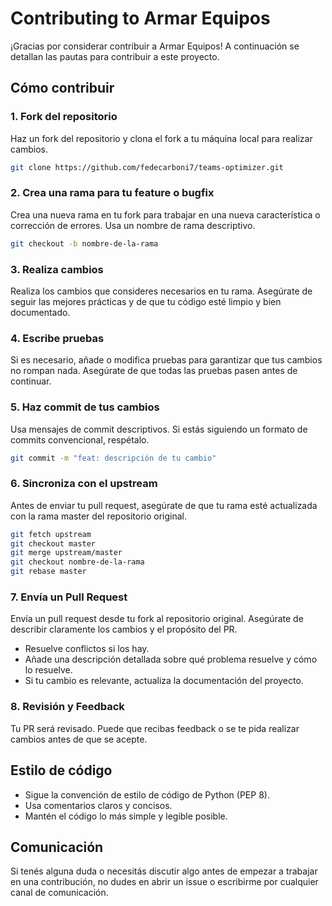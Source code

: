 # Contributing to Armar Equipos

¡Gracias por considerar contribuir a Armar Equipos! A continuación se detallan las pautas para contribuir a este proyecto.

## Cómo contribuir

### 1. Fork del repositorio  

Haz un fork del repositorio y clona el fork a tu máquina local para realizar cambios.

```bash
git clone https://github.com/fedecarboni7/teams-optimizer.git
```
    
### 2. Crea una rama para tu feature o bugfix
    
Crea una nueva rama en tu fork para trabajar en una nueva característica o corrección de errores. Usa un nombre de rama descriptivo.

```bash
git checkout -b nombre-de-la-rama
```

### 3. Realiza cambios

Realiza los cambios que consideres necesarios en tu rama. Asegúrate de seguir las mejores prácticas y de que tu código esté limpio y bien documentado.

### 4. Escribe pruebas

Si es necesario, añade o modifica pruebas para garantizar que tus cambios no rompan nada. Asegúrate de que todas las pruebas pasen antes de continuar.

### 5. Haz commit de tus cambios

Usa mensajes de commit descriptivos. Si estás siguiendo un formato de commits convencional, respétalo.

```bash
git commit -m "feat: descripción de tu cambio"
```

### 6. Sincroniza con el upstream

Antes de enviar tu pull request, asegúrate de que tu rama esté actualizada con la rama master del repositorio original.
```bash
git fetch upstream
git checkout master
git merge upstream/master
git checkout nombre-de-la-rama
git rebase master
```

### 7. Envía un Pull Request

Envía un pull request desde tu fork al repositorio original. Asegúrate de describir claramente los cambios y el propósito del PR. 
- Resuelve conflictos si los hay.
- Añade una descripción detallada sobre qué problema resuelve y cómo lo resuelve.
- Si tu cambio es relevante, actualiza la documentación del proyecto.

### 8. Revisión y Feedback
Tu PR será revisado. Puede que recibas feedback o se te pida realizar cambios antes de que se acepte.

## Estilo de código
- Sigue la convención de estilo de código de Python (PEP 8).
- Usa comentarios claros y concisos.
- Mantén el código lo más simple y legible posible.

## Comunicación
Si tenés alguna duda o necesitás discutir algo antes de empezar a trabajar en una contribución, no dudes en abrir un issue o escribirme por cualquier canal de comunicación.
